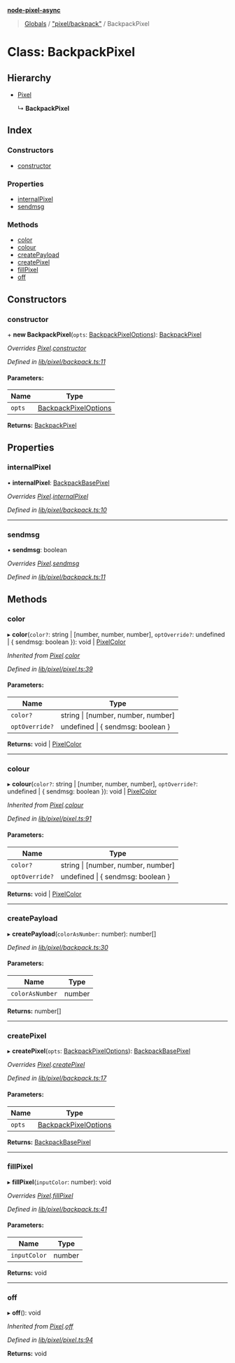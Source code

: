 **[node-pixel-async](../README.md)**

> [Globals](../globals.md) / ["pixel/backpack"](../modules/_pixel_backpack_.md) / BackpackPixel

# Class: BackpackPixel

## Hierarchy

* [Pixel](_pixel_pixel_.pixel.md)

  ↳ **BackpackPixel**

## Index

### Constructors

* [constructor](_pixel_backpack_.backpackpixel.md#constructor)

### Properties

* [internalPixel](_pixel_backpack_.backpackpixel.md#internalpixel)
* [sendmsg](_pixel_backpack_.backpackpixel.md#sendmsg)

### Methods

* [color](_pixel_backpack_.backpackpixel.md#color)
* [colour](_pixel_backpack_.backpackpixel.md#colour)
* [createPayload](_pixel_backpack_.backpackpixel.md#createpayload)
* [createPixel](_pixel_backpack_.backpackpixel.md#createpixel)
* [fillPixel](_pixel_backpack_.backpackpixel.md#fillpixel)
* [off](_pixel_backpack_.backpackpixel.md#off)

## Constructors

### constructor

\+ **new BackpackPixel**(`opts`: [BackpackPixelOptions](../interfaces/_types_.backpackpixeloptions.md)): [BackpackPixel](_pixel_backpack_.backpackpixel.md)

*Overrides [Pixel](_pixel_pixel_.pixel.md).[constructor](_pixel_pixel_.pixel.md#constructor)*

*Defined in [lib/pixel/backpack.ts:11](https://github.com/hweeks/node-pixel-async/blob/c6b1f13/lib/pixel/backpack.ts#L11)*

#### Parameters:

Name | Type |
------ | ------ |
`opts` | [BackpackPixelOptions](../interfaces/_types_.backpackpixeloptions.md) |

**Returns:** [BackpackPixel](_pixel_backpack_.backpackpixel.md)

## Properties

### internalPixel

•  **internalPixel**: [BackpackBasePixel](../interfaces/_types_.backpackbasepixel.md)

*Overrides [Pixel](_pixel_pixel_.pixel.md).[internalPixel](_pixel_pixel_.pixel.md#internalpixel)*

*Defined in [lib/pixel/backpack.ts:10](https://github.com/hweeks/node-pixel-async/blob/c6b1f13/lib/pixel/backpack.ts#L10)*

___

### sendmsg

•  **sendmsg**: boolean

*Overrides [Pixel](_pixel_pixel_.pixel.md).[sendmsg](_pixel_pixel_.pixel.md#sendmsg)*

*Defined in [lib/pixel/backpack.ts:11](https://github.com/hweeks/node-pixel-async/blob/c6b1f13/lib/pixel/backpack.ts#L11)*

## Methods

### color

▸ **color**(`color?`: string \| [number, number, number], `optOverride?`: undefined \| { sendmsg: boolean  }): void \| [PixelColor](../interfaces/_types_.pixelcolor.md)

*Inherited from [Pixel](_pixel_pixel_.pixel.md).[color](_pixel_pixel_.pixel.md#color)*

*Defined in [lib/pixel/pixel.ts:39](https://github.com/hweeks/node-pixel-async/blob/c6b1f13/lib/pixel/pixel.ts#L39)*

#### Parameters:

Name | Type |
------ | ------ |
`color?` | string \| [number, number, number] |
`optOverride?` | undefined \| { sendmsg: boolean  } |

**Returns:** void \| [PixelColor](../interfaces/_types_.pixelcolor.md)

___

### colour

▸ **colour**(`color?`: string \| [number, number, number], `optOverride?`: undefined \| { sendmsg: boolean  }): void \| [PixelColor](../interfaces/_types_.pixelcolor.md)

*Inherited from [Pixel](_pixel_pixel_.pixel.md).[colour](_pixel_pixel_.pixel.md#colour)*

*Defined in [lib/pixel/pixel.ts:91](https://github.com/hweeks/node-pixel-async/blob/c6b1f13/lib/pixel/pixel.ts#L91)*

#### Parameters:

Name | Type |
------ | ------ |
`color?` | string \| [number, number, number] |
`optOverride?` | undefined \| { sendmsg: boolean  } |

**Returns:** void \| [PixelColor](../interfaces/_types_.pixelcolor.md)

___

### createPayload

▸ **createPayload**(`colorAsNumber`: number): number[]

*Defined in [lib/pixel/backpack.ts:30](https://github.com/hweeks/node-pixel-async/blob/c6b1f13/lib/pixel/backpack.ts#L30)*

#### Parameters:

Name | Type |
------ | ------ |
`colorAsNumber` | number |

**Returns:** number[]

___

### createPixel

▸ **createPixel**(`opts`: [BackpackPixelOptions](../interfaces/_types_.backpackpixeloptions.md)): [BackpackBasePixel](../interfaces/_types_.backpackbasepixel.md)

*Overrides [Pixel](_pixel_pixel_.pixel.md).[createPixel](_pixel_pixel_.pixel.md#createpixel)*

*Defined in [lib/pixel/backpack.ts:17](https://github.com/hweeks/node-pixel-async/blob/c6b1f13/lib/pixel/backpack.ts#L17)*

#### Parameters:

Name | Type |
------ | ------ |
`opts` | [BackpackPixelOptions](../interfaces/_types_.backpackpixeloptions.md) |

**Returns:** [BackpackBasePixel](../interfaces/_types_.backpackbasepixel.md)

___

### fillPixel

▸ **fillPixel**(`inputColor`: number): void

*Overrides [Pixel](_pixel_pixel_.pixel.md).[fillPixel](_pixel_pixel_.pixel.md#fillpixel)*

*Defined in [lib/pixel/backpack.ts:41](https://github.com/hweeks/node-pixel-async/blob/c6b1f13/lib/pixel/backpack.ts#L41)*

#### Parameters:

Name | Type |
------ | ------ |
`inputColor` | number |

**Returns:** void

___

### off

▸ **off**(): void

*Inherited from [Pixel](_pixel_pixel_.pixel.md).[off](_pixel_pixel_.pixel.md#off)*

*Defined in [lib/pixel/pixel.ts:94](https://github.com/hweeks/node-pixel-async/blob/c6b1f13/lib/pixel/pixel.ts#L94)*

**Returns:** void
